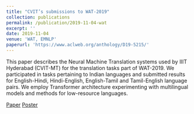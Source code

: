 ```yaml
---
title: "CVIT’s submissions to WAT-2019"
collection: publications
permalink: /publication/2019-11-04-wat
excerpt: ''
date: 2019-11-04
venue: 'WAT, EMNLP'
paperurl: 'https://www.aclweb.org/anthology/D19-5215/'
---
```

This paper describes the Neural Machine Translation systems used by IIIT Hyderabad (CVIT-MT) for the translation tasks part of WAT-2019. We participated in tasks pertaining to Indian languages and submitted results for English-Hindi, Hindi-English, English-Tamil and Tamil-English language pairs. We employ Transformer architecture experimenting with multilingual models and methods for low-resource languages.

[Paper](https://www.aclweb.org/anthology/D19-5215/)
[Poster](https://shashanksiripragada.github.io/files/WAT2019_Poster.pdf)
